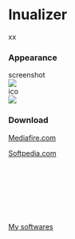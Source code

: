 # Inualizer
xx



<h3> Appearance</h3>
screenshot</br>
<img src='http://i.imgur.com/1r5ll1q.png' />
</br>
ico 
</br>
<img src='http://i.imgur.com/FmuFWn1.jpg' />

<h3> Download </h3>
<a href='http://www.mediafire.com/download/8iry2j394pfusel/Inualizer.zip' > Mediafire.com </a>

<a href='http://www.softpedia.com/get/System/File-Management/Inualizer.shtml' > Softpedia.com </a>

</br></br></br></br></br></br> 

<a href='http://www.softpedia.com/publisher/yasser-gersy-99778.html'> My softwares </a>
